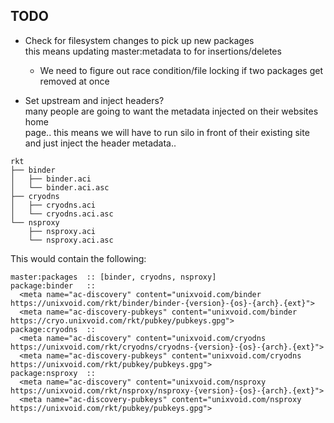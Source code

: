 TODO
----
- Check for filesystem changes to pick up new packages  
  this means updating master:metadata to for insertions/deletes  
  - We need to figure out race condition/file locking if two packages get removed at once

- Set upstream and inject headers?  
  many people are going to want the metadata injected on their websites home  
  page.. this means we will have to run silo in front of their existing site  
  and just inject the header metadata..

```
rkt
├── binder
│   ├── binder.aci
│   └── binder.aci.asc
├── cryodns
│   ├── cryodns.aci
│   └── cryodns.aci.asc
└── nsproxy
    ├── nsproxy.aci
    └── nsproxy.aci.asc
```

This would contain the following:

```
master:packages  :: [binder, cryodns, nsproxy]
package:binder   ::
  <meta name="ac-discovery" content="unixvoid.com/binder https://unixvoid.com/rkt/binder/binder-{version}-{os}-{arch}.{ext}"> 
  <meta name="ac-discovery-pubkeys" content="unixvoid.com/binder https://cryo.unixvoid.com/rkt/pubkey/pubkeys.gpg"> 
package:cryodns  ::
  <meta name="ac-discovery" content="unixvoid.com/cryodns https://unixvoid.com/rkt/cryodns/cryodns-{version}-{os}-{arch}.{ext}"> 
  <meta name="ac-discovery-pubkeys" content="unixvoid.com/cryodns https://unixvoid.com/rkt/pubkey/pubkeys.gpg"> 
package:nsproxy  ::
  <meta name="ac-discovery" content="unixvoid.com/nsproxy https://unixvoid.com/rkt/nsproxy/nsproxy-{version}-{os}-{arch}.{ext}"> 
  <meta name="ac-discovery-pubkeys" content="unixvoid.com/nsproxy https://unixvoid.com/rkt/pubkey/pubkeys.gpg"> 
```
